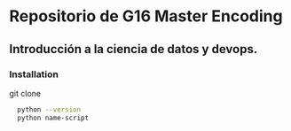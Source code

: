 # Repositorio de G16 Master Encoding

## Introducción a la ciencia de datos y devops.

### Installation

git clone

```bash
  python --version
  python name-script
```
